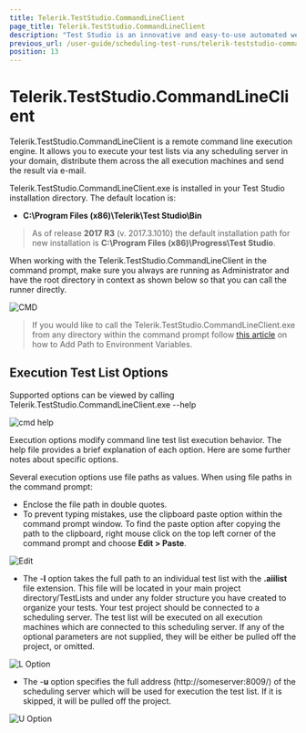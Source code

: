 ```yaml
---
title: Telerik.TestStudio.CommandLineClient
page_title: Telerik.TestStudio.CommandLineClient
description: "Test Studio is an innovative and easy-to-use automated web, WPF and load testing solution. Test Studio tests support essential technologies like ASP.NET AJAX, Silverlight, PHP and MVC. HTML5, Testing framework, functional testing, performance testing, load testing, exploratory testing, manual testing."
previous_url: /user-guide/scheduling-test-runs/telerik-teststudio-commandline-client.aspx, /user-guide/scheduling-test-runs/telerik-teststudio-commandline-client
position: 13
---
```

# Telerik.TestStudio.CommandLineClient

Telerik.TestStudio.CommandLineClient is a remote command line execution engine. It allows you to execute your test lists via any scheduling server in your domain, distribute them across the all execution machines and send the result via e-mail.

Telerik.TestStudio.CommandLineClient.exe is installed in your Test Studio installation directory. The default location is:

- **C:\Program Files (x86)\Telerik\Test Studio\Bin**

> As of release **2017 R3** (v. 2017.3.1010) the default installation path for new installation is **C:\Program Files (x86)\Progress\Test Studio**.

When working with the Telerik.TestStudio.CommandLineClient in the command prompt, make sure you always are running as Administrator and have the root directory in context as shown below so that you can call the runner directly.

![CMD][1]

> If you would like to call the Telerik.TestStudio.CommandLineClient.exe from any directory within the command prompt follow <a href="/features/test-runners/add-path-environment-variables" target="_blank">this article</a> on how to Add Path to Environment Variables.

## Execution Test List Options

Supported options can be viewed by calling Telerik.TestStudio.CommandLineClient.exe --help

![cmd help][2]

Execution options modify command line test list execution behavior. The help file provides a brief explanation of each option. Here are some further notes about specific options.

Several execution options use file paths as values. When using file paths in the command prompt:

- Enclose the file path in double quotes.
- To prevent typing mistakes, use the clipboard paste option within the command prompt window. To find the paste option after copying the path to the clipboard, right mouse click on the top left corner of the command prompt and choose **Edit > Paste**.

![Edit][3]

- The -**l** option takes the full path to an individual test list with the **.aiilist** file extension. This file will be located in your main project directory/TestLists and under any folder structure you have created to organize your tests. Your test project should be connected to a scheduling server. The test list will be executed on all execution machines which are connected to this scheduling server. If any of the optional parameters are not supplied, they will be either be pulled off the project, or omitted.

![L Option][4]

- The -**u** option specifies the full address (http://someserver:8009/) of the scheduling server which will be used for execution the test list. If it is skipped, it will be pulled off the project.

![U Option][5]

[1]: /img/features/scheduling-test-runs/tts-command-line-client/fig1.png
[2]: /img/features/scheduling-test-runs/tts-command-line-client/fig2.png
[3]: /img/features/scheduling-test-runs/tts-command-line-client/fig3.png
[4]: /img/features/scheduling-test-runs/tts-command-line-client/fig4.png
[5]: /img/features/scheduling-test-runs/tts-command-line-client/fig5.png
